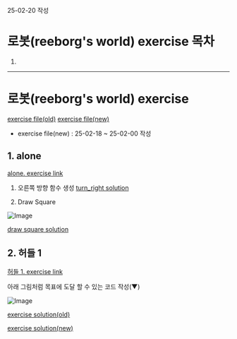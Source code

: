 25-02-20 작성
# 로봇(reeborg's world) exercise 목차
1. 
---

# 로봇(reeborg's world) exercise
[exercise file(old)](https://github.com/Song1610/100days/tree/main/Day%206/exercise/old)
[exercise file(new)](https://github.com/Song1610/100days/tree/main/Day%206/exercise/new)
* exercise file(new) : 25-02-18 ~ 25-02-00 작성

## 1. alone
[alone. exercise link](https://reeborg.ca/reeborg.html?lang=en&mode=python&menu=worlds%2Fmenus%2Freeborg_intro_en.json&name=Alone&url=%2Fworlds%2Ftutorial_en%2Falone.json)

1. 오른쪽 방향 함수 생성
[turn_right solution](https://github.com/Song1610/100days/blob/main/Day%206/exercise/new/alone(turn_right).py)

2. Draw Square

![Image](https://github.com/user-attachments/assets/b1883bd7-32e3-4de7-99d9-b564950e22ee)

[draw square solution](https://github.com/Song1610/100days/blob/main/Day%206/exercise/new/alone(DrawSquare).py)


## 2. 허들 1
[허들 1. exercise link](https://reeborg.ca/reeborg.html?lang=en&mode=python&menu=worlds%2Fmenus%2Freeborg_intro_en.json&name=Hurdle%201&url=worlds%2Ftutorial_en%2Fhurdle1.json)


아래 그림처럼 목표에 도달 할 수 있는 코드 작성(▼)

![Image](https://github.com/user-attachments/assets/2a7c6b6d-8f6a-4dd8-a3ce-5cf08761e5c1)

[exercise solution(old)](https://github.com/Song1610/100days/blob/main/Day%206/exercise/old/hurdle_1.py)

[exercise solution(new)](https://github.com/Song1610/100days/blob/main/Day%206/exercise/new/hurdle_1.py)